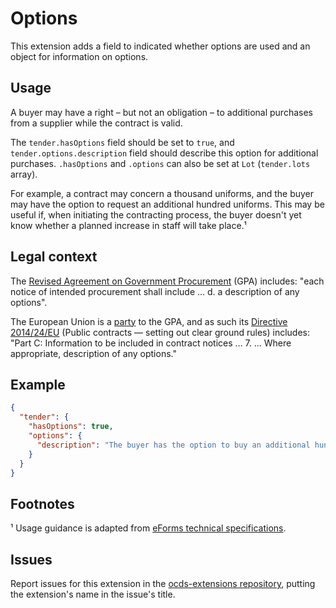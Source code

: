 # Options

This extension adds a field to indicated whether options are used and an object for information on options.

## Usage

A buyer may have a right – but not an obligation – to additional purchases from a supplier while the contract is valid.

The `tender.hasOptions` field should be set to `true`, and `tender.options.description` field should describe this option for additional purchases. `.hasOptions` and `.options` can also be set at `Lot` (`tender.lots` array).

For example, a contract may concern a thousand uniforms, and the buyer may have the option to request an additional hundred uniforms. This may be useful if, when initiating the contracting process, the buyer doesn't yet know whether a planned increase in staff will take place.¹

## Legal context

The [Revised Agreement on Government Procurement](https://www.wto.org/english/docs_e/legal_e/rev-gpr-94_01_e.htm) (GPA) includes: "each notice of intended procurement shall include … d. a description of any options".

The European Union is a [party](https://www.wto.org/english/tratop_e/gproc_e/memobs_e.htm) to the GPA, and as such its [Directive 2014/24/EU](https://eur-lex.europa.eu/legal-content/EN/TXT/?uri=uriserv:OJ.L_.2014.094.01.0065.01.ENG) (Public contracts — setting out clear ground rules) includes: "Part C: Information to be included in contract notices … 7. … Where appropriate, description of any options."

## Example

```json
{
  "tender": {
    "hasOptions": true,
    "options": {
      "description": "The buyer has the option to buy an additional hundred uniforms."
    }
  }
}
```

## Footnotes

¹ Usage guidance is adapted from [eForms technical specifications](http://ec.europa.eu/growth/content/targeted-consultation-eforms-next-generation-public-procurement-standard-forms-0_en).

## Issues

Report issues for this extension in the [ocds-extensions repository](https://github.com/open-contracting/ocds-extensions/issues), putting the extension's name in the issue's title.
